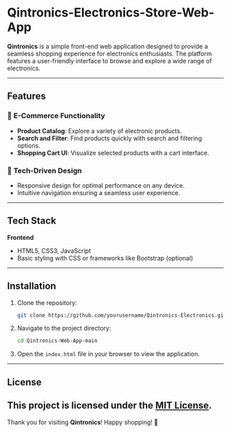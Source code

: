 # Qintronics-Electronics-Store-Web-App

**Qintronics** is a simple front-end web application designed to provide a seamless shopping experience for electronics enthusiasts. The platform features a user-friendly interface to browse and explore a wide range of electronics.

---

## Features

### 🛒 **E-Commerce Functionality**
- **Product Catalog**: Explore a variety of electronic products.
- **Search and Filter**: Find products quickly with search and filtering options.
- **Shopping Cart UI**: Visualize selected products with a cart interface.

### 🔧 **Tech-Driven Design**
- Responsive design for optimal performance on any device.
- Intuitive navigation ensuring a seamless user experience.

---

## Tech Stack

**Frontend**
- HTML5, CSS3, JavaScript
- Basic styling with CSS or frameworks like Bootstrap (optional)

---

## Installation

1. Clone the repository:
   ```bash
   git clone https://github.com/yourusername/Qintronics-Electronics.git
   ```

2. Navigate to the project directory:
   ```bash
   cd Qintronics-Web-App-main
   ```

3. Open the `index.html` file in your browser to view the application.

---
## License

This project is licensed under the [MIT License](LICENSE).
---

Thank you for visiting **Qintronics**! Happy shopping! 🎉


